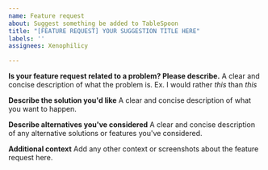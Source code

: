 ```yaml
---
name: Feature request
about: Suggest something be added to TableSpoon
title: "[FEATURE REQUEST] YOUR SUGGESTION TITLE HERE"
labels: ''
assignees: Xenophilicy

---
```


**Is your feature request related to a problem? Please describe.**
A clear and concise description of what the problem is. Ex. I would rather *this* than *this*

**Describe the solution you'd like**
A clear and concise description of what you want to happen.

**Describe alternatives you've considered**
A clear and concise description of any alternative solutions or features you've considered.

**Additional context**
Add any other context or screenshots about the feature request here.
